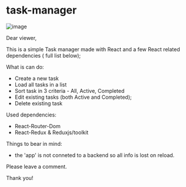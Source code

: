 # task-manager

![image](https://github.com/martin-lyubenov/task-manager/assets/52383146/fae0a98f-80a3-4d8c-a54e-cce091d7e617)

Dear viewer, 

This is a simple Task manager made with React and a few React related dependencies ( full list below);

What is can do: 
- Create a new task
- Load all tasks in a list
- Sort task in 3 criteria - All, Active, Completed
- Edit existing tasks (both Active and Completed);
- Delete existing task

Used dependencies: 
- React-Router-Dom
- React-Redux & Reduxjs/toolkit

Things to bear in mind:
- the 'app' is not conneted to a backend so all info is lost on reload. 

Please leave a comment. 

Thank you!
